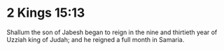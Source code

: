 # 2 Kings 15:13

Shallum the son of Jabesh began to reign in the nine and thirtieth year of Uzziah king of Judah; and he reigned a full month in Samaria.